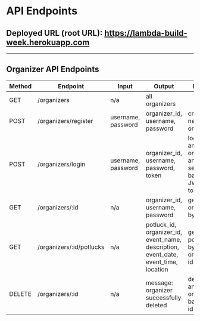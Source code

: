 # API Endpoints

## Deployed URL (root URL): https://lambda-build-week.herokuapp.com
---
## Organizer API Endpoints

|Method   | Endpoint      |Input    | Output  | Notes  |
|------   | -----------   | ------- | ------- | ------ |
|GET     | /organizers   | n/a     | all organizers|   |
|POST     | /organizers/register   | username, password    | organizer_id, username, password| creates a new organizer   |
|POST     | /organizers/login   | username, password    | organizer_id, username, password, token| logs in an organizer and sends back JWT token  |
|GET     | /organizers/:id   | n/a    | organizer_id, username, password| gets organizer by id  |
|GET     | /organizers/:id/potlucks   | n/a    | potluck_id, organizer_id, event_name, description, event_date, event_time, location| gets all potlucks by organizer id  |
|DELETE     | /organizers/:id   | n/a    | message: organizer successfully deleted | deletes an organizer based on id  |

